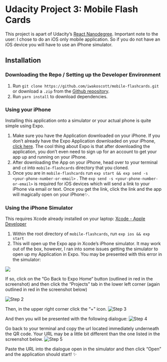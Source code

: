 # Udacity Project 3: Mobile Flash Cards
This project is apart of Udacity’s [React Nanodegree](https://www.udacity.com/course/react-nanodegree--nd019). Important note to the user: I chose to do an iOS only mobile application. So if you do not have an iOS device you will have to use an iPhone simulator.

## Installation
### Downloading the Repo / Setting up the Developer Environment
1. Run `git clone https://github.com/iwakoscott/mobile-flashcards.git` or download a `.zip` from the [Github repository](https://github.com/iwakoscott/mobile-flashcards).
2. Run `yarn install` to download dependencies.

### Using your iPhone
Installing this application onto a simulator or your actual phone is quite simple using Expo.
1. Make sure you have the Application downloaded on your iPhone. If you don’t already have the Expo Application downloaded on your iPhone, [click here]([‎https://itunes.apple.com/app/apple-store/id982107779). The cool thing about Expo is that after downloading the application, you don’t even need to sign up for an account to get your app up and running on your iPhone.
2. After downloading the App on your iPhone, head over to your terminal and `cd` into `mobile-flashcards` directory that you cloned.
3. Once you are in `mobile-flashcards` run `exp start && exp send -s <your-phone-number-or-email>` . The `exp send -s <your-phone-number-or-email>` is required for iOS devices which will send a link to your iPhone via email or text. Once you get the link, click the link and the app will magically open on your iPhone✨.

### Using the iPhone Simulator
This requires Xcode already installed on your laptop: [Xcode - Apple Developer](https://developer.apple.com/xcode/)
1. Within the root directory of `mobile-flashcards`, run `exp ios && exp start`
2. This will open up the Expo app in Xcode’s iPhone simulator. It may work out of the box, however, I ran into some issues getting the simulator to open up my Application in Expo. You may be presented with this error in the simulator:

<p align=“center”>
<p align=“center”>
<img src=“https://firebasestorage.googleapis.com/v0/b/github-battle-56499.appspot.com/o/Simulator%20Screen%20Shot%20-%20iPhone%207%20-%202018-07-02%20at%2019.21.26%20copy.png?alt=media&token=43baf2c6-21c3-43a4-82ce-4c10bf41b74a”/>
<p>
<p>

If so, click on the “Go Back to Expo Home“ button (outlined in red in the screenshot) and then 
click the “Projects” tab in the lower left corner (again outlined in red in the screenshot below)

![Step 2](https://firebasestorage.googleapis.com/v0/b/github-battle-56499.appspot.com/o/Simulator%20Screen%20Shot%20-%20iPhone%207%20-%202018-07-02%20at%2019.39.01.png?alt=media&token=fa9d7ac5-d340-4a8e-b6fb-9e421d16b7fa)

Then, in the upper right corner click the “+” icon.
![Step 3](https://firebasestorage.googleapis.com/v0/b/github-battle-56499.appspot.com/o/Simulator%20Screen%20Shot%20-%20iPhone%207%20-%202018-07-02%20at%2019.42.40.png?alt=media&token=74a7da79-78b1-405a-8914-0819b4039997)

And then you will be presented with the following dialogue:
![Step 4](https://firebasestorage.googleapis.com/v0/b/github-battle-56499.appspot.com/o/Simulator%20Screen%20Shot%20-%20iPhone%207%20-%202018-07-02%20at%2019.44.14.png?alt=media&token=c589d1db-7cbf-49dc-92ae-a2029acbef51)

Go back to your terminal and copy the url located immediately underneath the QR code. Your URL may be a little bit different than the one listed in the screenshot below.
![Step 5](https://firebasestorage.googleapis.com/v0/b/github-battle-56499.appspot.com/o/Screen%20Shot%202018-07-02%20at%207.45.04%20PM.png?alt=media&token=fd65421c-7a75-4dff-9aa0-0a97e6d7a593)

Paste the URL into the dialogue open in the simulator and then click “Open” and the application should start! ✨
